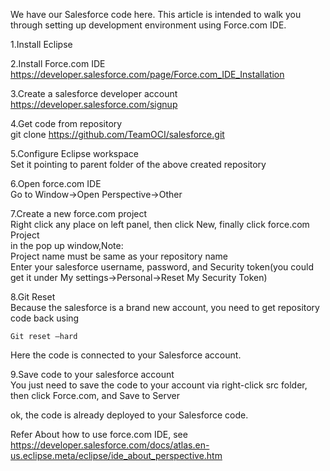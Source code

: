 We have our Salesforce code here.
This article is intended to walk you through setting up development environment using Force.com IDE.

1.Install Eclipse

2.Install Force.com IDE      
https://developer.salesforce.com/page/Force.com_IDE_Installation

3.Create a salesforce developer account      
https://developer.salesforce.com/signup

4.Get code from repository      
git clone https://github.com/TeamOCI/salesforce.git

5.Configure Eclipse workspace      
Set it pointing to parent folder of the above created repository

6.Open force.com IDE      
Go to Window->Open Perspective->Other

7.Create a new force.com project      
Right click any place on left panel, then click New, finally click force.com Project      
in the pop up window,Note:      
Project name must be same as your repository name      
Enter your salesforce username, password, and Security token(you could get it under My settings->Personal->Reset My Security Token)

8.Git Reset      
Because the salesforce is a brand new account, you need to get repository code back using
~~~
Git reset –hard
~~~
Here the code is connected to your Salesforce account.

9.Save code to your salesforce account      
You just need to save the code to your account via right-click src folder, then click Force.com, and Save to Server

ok, the code is already deployed to your Salesforce code.

Refer
About how to use force.com IDE, see 
https://developer.salesforce.com/docs/atlas.en-us.eclipse.meta/eclipse/ide_about_perspective.htm
